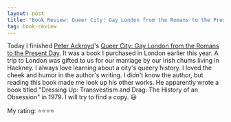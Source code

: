 ```yaml
---
layout: post
title: "Book Review: Queer City: Gay London from the Romans to the Present Day"
tag: book-review
---
```


Today I finished [Peter Ackroyd](https://en.wikipedia.org/wiki/Peter_Ackroyd)'s [Queer City: Gay London from the Romans to the Present Day](https://www.goodreads.com/book/show/31706259-queer-city). It was a book I purchased in London earlier this year. A trip to London was gifted to us for our marriage by our Irish chums living in Hackney. I always love learning about a city's queery history. I loved the cheek and humor in the author's writing. I didn't know the author, but reading this book made me look up his other works. He apparently wrote a book titled "Dressing Up: Transvestism and Drag: The History of an Obsession" in 1979. I will try to find a copy. 😃


My rating: ⭐⭐⭐⭐